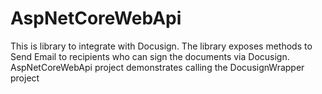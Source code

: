 # AspNetCoreWebApi

This is library to integrate with Docusign. The library exposes methods to Send Email to recipients who can sign the documents via Docusign. AspNetCoreWebApi project demonstrates calling the DocusignWrapper project 
